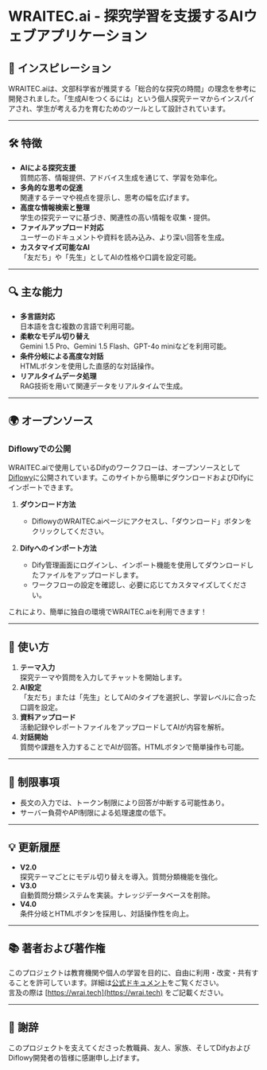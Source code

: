 # WRAITEC.ai - 探究学習を支援するAIウェブアプリケーション

## 🌟 インスピレーション  
WRAITEC.aiは、文部科学省が推奨する「総合的な探究の時間」の理念を参考に開発されました。「生成AIをつくるには」という個人探究テーマからインスパイアされ、学生が考える力を育むためのツールとして設計されています。

---

## 🛠 特徴

- **AIによる探究支援**  
  質問応答、情報提供、アドバイス生成を通じて、学習を効率化。  
- **多角的な思考の促進**  
  関連するテーマや視点を提示し、思考の幅を広げます。  
- **高度な情報検索と整理**  
  学生の探究テーマに基づき、関連性の高い情報を収集・提供。  
- **ファイルアップロード対応**  
  ユーザーのドキュメントや資料を読み込み、より深い回答を生成。  
- **カスタマイズ可能なAI**  
  「友だち」や「先生」としてAIの性格や口調を設定可能。

---

## 🔍 主な能力

- **多言語対応**  
  日本語を含む複数の言語で利用可能。  
- **柔軟なモデル切り替え**  
  Gemini 1.5 Pro、Gemini 1.5 Flash、GPT-4o miniなどを利用可能。  
- **条件分岐による高度な対話**  
  HTMLボタンを使用した直感的な対話操作。  
- **リアルタイムデータ処理**  
  RAG技術を用いて関連データをリアルタイムで生成。

---

## 🌍 オープンソース  

### Diflowyでの公開  
WRAITEC.aiで使用しているDifyのワークフローは、オープンソースとして[Diflowy](https://diflowy.example.com)に公開されています。このサイトから簡単にダウンロードおよびDifyにインポートできます。

1. **ダウンロード方法**  
   - DiflowyのWRAITEC.aiページにアクセスし、「ダウンロード」ボタンをクリックしてください。

2. **Difyへのインポート方法**  
   - Dify管理画面にログインし、インポート機能を使用してダウンロードしたファイルをアップロードします。  
   - ワークフローの設定を確認し、必要に応じてカスタマイズしてください。

これにより、簡単に独自の環境でWRAITEC.aiを利用できます！

---

## 🚀 使い方

1. **テーマ入力**  
   探究テーマや質問を入力してチャットを開始します。  
2. **AI設定**  
   「友だち」または「先生」としてAIのタイプを選択し、学習レベルに合った口調を設定。  
3. **資料アップロード**  
   活動記録やレポートファイルをアップロードしてAIが内容を解析。  
4. **対話開始**  
   質問や課題を入力することでAIが回答。HTMLボタンで簡単操作も可能。  

---

## 📖 制限事項

- 長文の入力では、トークン制限により回答が中断する可能性あり。  
- サーバー負荷やAPI制限による処理速度の低下。  

---

## 💡 更新履歴

- **V2.0**  
  探究テーマごとにモデル切り替えを導入。質問分類機能を強化。  
- **V3.0**  
  自動質問分類システムを実装。ナレッジデータベースを削除。  
- **V4.0**  
  条件分岐とHTMLボタンを採用し、対話操作性を向上。  

---

## 📚 著者および著作権

このプロジェクトは教育機関や個人の学習を目的に、自由に利用・改変・共有することを許可しています。詳細は[公式ドキュメント](https://docs.wrai.tech)をご覧ください。  
言及の際は [https://wrai.tech](https://wrai.tech) をご記載ください。

---

## 🙏 謝辞

このプロジェクトを支えてくださった教職員、友人、家族、そしてDifyおよびDiflowy開発者の皆様に感謝申し上げます。

